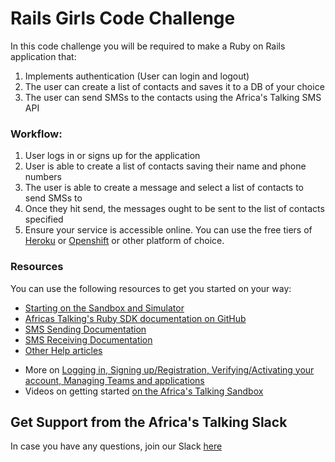 # Rails Girls Code Challenge 
In this code challenge you will be required to make a Ruby on Rails application that:
1. Implements authentication (User can login and logout)
2. The user can create a list of contacts and saves it to a DB of your choice
3. The user can send SMSs to the contacts using the Africa's Talking SMS API

### Workflow:
1. User logs in or signs up for the application
2. User is able to create a list of contacts saving their name and phone numbers
3. The user is able to create a message and select a list of contacts to send SMSs to
4. Once they hit send, the messages ought to be sent to the list of contacts specified
5. Ensure your service is accessible online. You can use the free tiers of [Heroku](https://www.heroku.com/) or [Openshift](https://www.openshift.com/) or other platform of choice.

### Resources
You can use the following resources to get you started on your way:
* [Starting on the Sandbox and Simulator](http://help.africastalking.com/website/how-to-get-started-on-the-africas-talking-sand-box)
* [Africas Talking's Ruby SDK documentation on GitHub](https://github.com/AfricasTalkingLtd/africastalking-ruby)
* [SMS Sending Documentation](http://docs.africastalking.com/sms/sending)
* [SMS Receiving Documentation](http://docs.africastalking.com/sms/callback)
* [Other Help articles](http://help.africastalking.com/sms)
- More on [Logging in, Signing up/Registration, Verifying/Activating your account, Managing Teams and applications](http://help.africastalking.com/website)
- Videos on getting started [on the Africa's Talking Sandbox](https://www.dropbox.com/sh/qq086503d5zaq7l/AADEo-oazNF_PgYIPRjPpeCua?dl=0)

## Get Support from the Africa's Talking Slack
In case you have any questions, join our Slack [here](https://slackin-africastalking.now.sh/)
